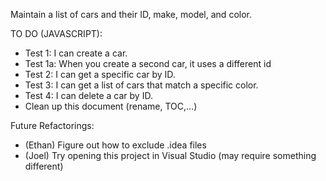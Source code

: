 Maintain a list of cars and their ID, make, model, and color.

TO DO (JAVASCRIPT):

- Test 1: I can create a car.
- Test 1a: When you create a second car, it uses a different id
- Test 2: I can get a specific car by ID.
- Test 3: I can get a list of cars that match a specific color.
- Test 4: I can delete a car by ID.  
- Clean up this document (rename, TOC,...)

Future Refactorings:
- (Ethan) Figure out how to exclude .idea files
- (Joel) Try opening this project in Visual Studio (may require something different)



